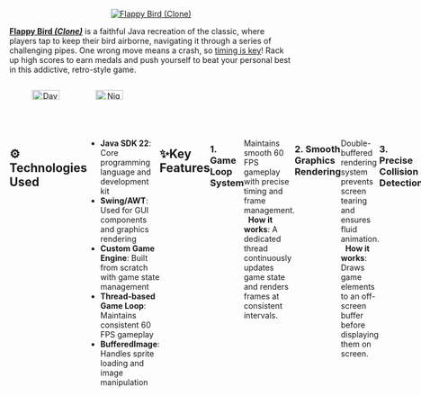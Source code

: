 
<p align="center">
  <a href="https://youtu.be/I741sSjlwh0?si=DiBZN-41UxAiezoA" target="_blank" rel="noreferrer"><img src="https://i.imgur.com/iJnsQco.png" alt="Flappy Bird (Clone)"></a>
</p>


**[Flappy Bird _(Clone)_](https://youtu.be/I741sSjlwh0?si=DiBZN-41UxAiezoA)** is a faithful Java recreation of the classic, where players tap to keep their bird airborne, navigating it through a series of challenging pipes. One wrong move means a crash, so <u>timing is key</u>! Rack up high scores to earn medals and push yourself to beat your personal best in this addictive, retro-style game.

<div style="width: 100%; display: flex; justify-content: space-between;">
  
  <div style="width: 48%; text-align: center;">
    <p align="center">
      <img src="https://i.imgur.com/3l2189u.gif" alt="Daytime Menu" width="45%">
      <img src="https://i.imgur.com/w2xREia.gif" alt="Nighttime Menu" width="45%">
    </p>
  </div>
</div>

<div style="width: 100%; display: flex; justify-content: space-between;">

## ⚙️ Technologies Used
- **Java SDK 22**: Core programming language and development kit  
- **Swing/AWT**: Used for GUI components and graphics rendering  
- **Custom Game Engine**: Built from scratch with game state management  
- **Thread-based Game Loop**: Maintains consistent 60 FPS gameplay  
- **BufferedImage**: Handles sprite loading and image manipulation 

## ✨Key Features 

### 1. Game Loop System

Maintains smooth 60 FPS gameplay with precise timing and frame management.  
&nbsp;
**How it works**: A dedicated thread continuously updates game state and renders frames at consistent intervals.
```java
@Override  
public void run() {  
  double timePerFrame = 1000000000.0 / 60;  
  long lastFrame = System.nanoTime();  
  long now;  
  
  while(true) {  
	  now = System.nanoTime();  
	  if(now - lastFrame >= timePerFrame) {  
		  update();  
		  repaint();  
		  lastFrame = now;  
	  } 
    }
 }
 ```
### 2. Smooth Graphics Rendering

Double-buffered rendering system prevents screen tearing and ensures fluid animation.  
&nbsp;
**How it works**: Draws game elements to an off-screen buffer before displaying them on screen.
```java
@Override  
protected void paintComponent(Graphics g) {  
 if(scene == null) {  
	 scene = createImage(GAME_WIDTH, GAME_HEIGHT);  
	 pen = scene.getGraphics();  
 }  
 pen.clearRect(0, 0, GAME_WIDTH, GAME_HEIGHT);  
 if(getCurrentState() != null) getCurrentState().draw(pen);  
 g.drawImage(scene, 0, 0, this);  
}
 ```
### 3. Precise Collision Detection

Accurate hitbox-based collision system for interactions between bird and obstacles.  
&nbsp;
**How it works**: Uses rectangle-based hitboxes with precise overlap detection.
```java
public boolean overlaps(Hitbox hb) {  
  return (x <= hb.x + hb.width)  &&  
         (x + width >= hb.x)     &&  
         (y <= hb.y + hb.height) &&  
         (y + height >= hb.y);  
}
 ```
### 4. Realistic Physics System

Smooth gravity-based movement with responsive jump mechanics.  
&nbsp;
**How it works**: Implements physics calculations for bird movement with configurable parameters.
```java
public void move() {  
  if(dead)return;  
  vy += GRAVITY;  
  y += vy;  
  y = Math.max(y, 0);  
  // ...death logic...
}
 ```
### 5. Dynamic Bird Colors

Randomized bird colors with smooth animation system.  
&nbsp;
**How it works**: Randomly selects between yellow, red, or blue bird sprites with fluid wing animations every round!
```java
private String getBirdColor() {  
  switch (ThreadLocalRandom.current().nextInt(3) + 1) {  
  default -> { return "yellow"; }  
  case 2 -> { return "red"; }  
  case 3 -> { return "blue"; }  
  }
}
 ```

  <div style="width: 48%; text-align: center;">
    <p align="center">
      <img src="https://i.imgur.com/qXD27ac.png" alt="Different Bird Colors" width="85%">
    </p>
  </div>
  
 ### 6. Medal System

Tiered achievement system that rewards player skill. Awarded on scores of 10+, 20+, 30+, and 40+ points, respectively.  
&nbsp;
**How it works**: Awards increasingly valuable medals based on score thresholds, with visual feedback.
```java
public enum Medal {  
  
 BRONZE, SILVER, GOLD, PLATINUM;  
  
 private final int minimumScore;  
  
 Medal() {    
  minimumScore = (ordinal() + 1) * 10;  
 }  

public static Medal getMedal(int score) {  
 Medal medal = null;  
 for(Medal m : values()) {  
  if(score >= m.getMinimumScore())  
	  medal = m;  
 }  
 return medal;  
}  
 ```

  <div style="width: 48%; text-align: center;">
    <p align="center">
      <img src="https://i.imgur.com/fTSeljf.png" alt="Score Medal Types" width="85%">
    </p>
    
<br><Br>
## ⚠️ Disclaimer
<p align="center">Graphical and auditory assets used in this clone are owned by DOTGEARS (.GEARS) Studios © 2011 - 2024.<br>This project is created for <b>educational and entertainment purposes only</b> & has no affiliation with the original game.</p>


